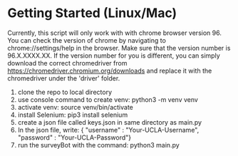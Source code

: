 # Getting Started (Linux/Mac)

Currently, this script will only work with with chrome browser version 96. You can
check the version of chrome by navigating to chrome://settings/help in the browser. Make sure that
the version number is 96.X.XXXX.XX. If the version number for you is different, you can simply download 
the correct chromedriver from https://chromedriver.chromium.org/downloads and replace it with the chromedriver
under the 'driver' folder.

1) clone the repo to local directory
2) use console command to create venv: python3 -m venv venv
3) activate venv: source venv/bin/activate
4) install Selenium: pip3 install selenium
5) create a json file called keys.json in same directory as main.py
6) In the json file, write: { "username" : "Your-UCLA-Username", "password" : "Your-UCLA-Password"}
5) run the surveyBot with the command: python3 main.py